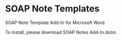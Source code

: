 # SOAP Note Templates
SOAP Note Template Add-In for Microsoft Word


To install, please download SOAP Notes Add-In.dotm.
